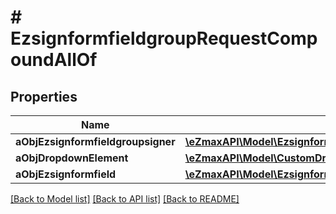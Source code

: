 # # EzsignformfieldgroupRequestCompoundAllOf

## Properties

Name | Type | Description | Notes
------------ | ------------- | ------------- | -------------
**aObjEzsignformfieldgroupsigner** | [**\eZmaxAPI\Model\EzsignformfieldgroupsignerRequestCompound[]**](EzsignformfieldgroupsignerRequestCompound.md) |  |
**aObjDropdownElement** | [**\eZmaxAPI\Model\CustomDropdownElementRequestCompound[]**](CustomDropdownElementRequestCompound.md) |  | [optional]
**aObjEzsignformfield** | [**\eZmaxAPI\Model\EzsignformfieldRequestCompound[]**](EzsignformfieldRequestCompound.md) |  |

[[Back to Model list]](../../README.md#models) [[Back to API list]](../../README.md#endpoints) [[Back to README]](../../README.md)
